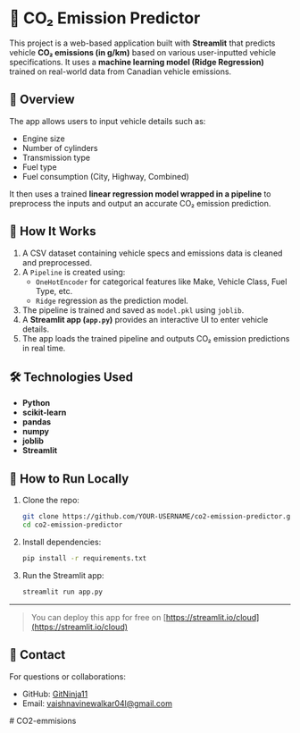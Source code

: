 # 🚗 CO₂ Emission Predictor

This project is a web-based application built with **Streamlit** that predicts vehicle **CO₂ emissions (in g/km)** based on various user-inputted vehicle specifications. It uses a **machine learning model (Ridge Regression)** trained on real-world data from Canadian vehicle emissions.

## 📌 Overview

The app allows users to input vehicle details such as:

- Engine size
- Number of cylinders
- Transmission type
- Fuel type
- Fuel consumption (City, Highway, Combined)

It then uses a trained **linear regression model wrapped in a pipeline** to preprocess the inputs and output an accurate CO₂ emission prediction.


## 🧠 How It Works

1. A CSV dataset containing vehicle specs and emissions data is cleaned and preprocessed.
2. A `Pipeline` is created using:
   - `OneHotEncoder` for categorical features like Make, Vehicle Class, Fuel Type, etc.
   - `Ridge` regression as the prediction model.
3. The pipeline is trained and saved as `model.pkl` using `joblib`.
4. A **Streamlit app (`app.py`)** provides an interactive UI to enter vehicle details.
5. The app loads the trained pipeline and outputs CO₂ emission predictions in real time.


## 🛠 Technologies Used

- **Python**
- **scikit-learn**
- **pandas**
- **numpy**
- **joblib**
- **Streamlit**


## 🚀 How to Run Locally

1. Clone the repo:

   ```bash
   git clone https://github.com/YOUR-USERNAME/co2-emission-predictor.git
   cd co2-emission-predictor
   ```

2. Install dependencies:

   ```bash
   pip install -r requirements.txt
   ```

3. Run the Streamlit app:

   ```bash
   streamlit run app.py
   ```

---

> You can deploy this app for free on [https://streamlit.io/cloud](https://streamlit.io/cloud)



## 📩 Contact

For questions or collaborations:

* GitHub: [GitNinja11](https://github.com/GitNinja)
* Email: [vaishnavinewalkar04l@gmail.com](vaishnavinewalkar04l@gmail.com)


#   C O 2 - e m m i s i o n s  
 